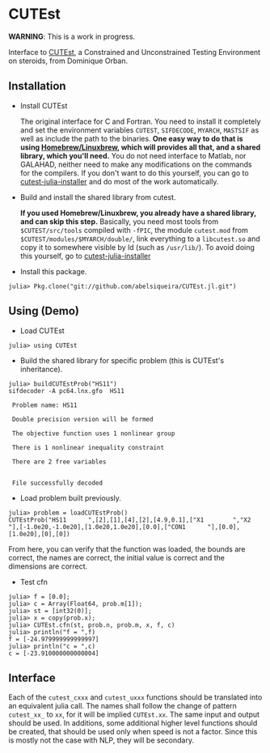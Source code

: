 # CUTEst

**WARNING**: This is a work in progress.

Interface to [CUTEst](http://ccpforge.cse.rl.ac.uk/gf/project/cutest/wiki/), a
Constrained and Unconstrained Testing Environment on steroids, from Dominique
Orban.

## Installation

- Install CUTEst

  The original interface for C and Fortran.
  You need to install it completely and set the environment variables
  `CUTEST`, `SIFDECODE`, `MYARCH`, `MASTSIF`
  as well as include the path to the binaries.
  **One easy way to do that is using
  [Homebrew/Linuxbrew](https://github.com/dpo/homebrew-cutest),
  which will provides all that, and a shared library, which you'll need.**
  You do not need interface to Matlab, nor GALAHAD, neither need to
  make any modifications on the commands for the compilers.
  If you don't want to do this yourself, you can go to
  [cutest-julia-installer](http://github.com/abelsiqueira/cutest-julia-installer)
  and do most of the work automatically.

- Build and install the shared library from cutest.

  **If you used Homebrew/Linuxbrew, you already have a shared library,
  and can skip this step.**
  Basically, you need most tools from `$CUTEST/src/tools`
  compiled with `-fPIC`,
  the module `cutest.mod` from `$CUTEST/modules/$MYARCH/double/`,
  link everything to a `libcutest.so` and copy it to somewhere
  visible by ld (such as `/usr/lib/`).
  To avoid doing this yourself, go to
  [cutest-julia-installer](http://github.com/abelsiqueira/cutest-julia-installer)

- Install this package.

~~~
julia> Pkg.clone("git://github.com/abelsiqueira/CUTEst.jl.git")
~~~

## Using (Demo)

- Load CUTEst

~~~
julia> using CUTEst
~~~

- Build the shared library for specific problem (this is CUTEst's inheritance).

~~~
julia> buildCUTEstProb("HS11")
sifdecoder -A pc64.lnx.gfo  HS11

 Problem name: HS11

 Double precision version will be formed

 The objective function uses 1 nonlinear group

 There is 1 nonlinear inequality constraint

 There are 2 free variables


 File successfully decoded
~~~

- Load problem built previously.

~~~
julia> problem = loadCUTEstProb()
CUTEstProb("HS11      ",[2],[1],[4],[2],[4.9,0.1],["X1        ","X2        "],[-1.0e20,-1.0e20],[1.0e20,1.0e20],[0.0],["CON1      "],[0.0],[1.0e20],[0],[0])
~~~

  From here, you can verify that the function was loaded,
  the bounds are correct, the names are correct,
  the initial value is correct and the dimensions are correct.

- Test cfn

~~~
julia> f = [0.0];
julia> c = Array(Float64, prob.m[1]);
julia> st = [int32(0)];
julia> x = copy(prob.x);
julia> CUTEst.cfn(st, prob.n, prob.m, x, f, c)
julia> println("f = ",f)
f = [-24.979999999999997]
julia> println("c = ",c)
c = [-23.910000000000004]
~~~

## Interface

Each of the `cutest_cxxx` and `cutest_uxxx` functions should be translated into
an equivalent julia call.
The names shall follow the change of pattern
`cutest_xx_` to `xx`, for it will be implied
`CUTEst.xx`. The same input and
output should be used.
In additions, some additional higher level functions
should be created, that should be used only when speed
is not a factor.
Since this is mostly not the case with NLP, they will
be secondary.
